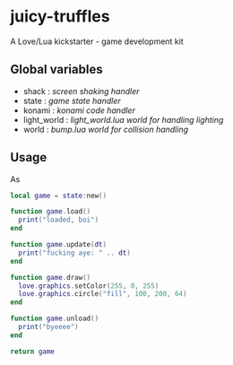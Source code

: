 # juicy-truffles
A Love/Lua kickstarter - game development kit

Global variables
---

- shack : *screen shaking handler*
- state : *game state handler*
- konami : *konami code handler*
- light_world : *light_world.lua world for handling lighting*
- world : *bump.lua world for collision handling*

Usage
---

As

```lua
local game = state:new()

function game.load()
  print("loaded, boi")
end

function game.update(dt)
  print("fucking aye: " .. dt)
end

function game.draw()
  love.graphics.setColor(255, 0, 255)
  love.graphics.circle("fill", 100, 200, 64)
end

function game.unload()
  print("byeeee")
end

return game
```
